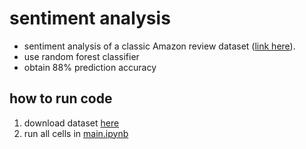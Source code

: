 # sentiment analysis

- sentiment analysis of a classic Amazon review dataset ([link here](https://www.kaggle.com/datasets/snap/amazon-fine-food-reviews)).
- use random forest classifier
- obtain 88% prediction accuracy

## how to run code
1. download dataset [here](https://www.kaggle.com/datasets/snap/amazon-fine-food-reviews)
2. run all cells in [main.ipynb](./main.ipynb)
